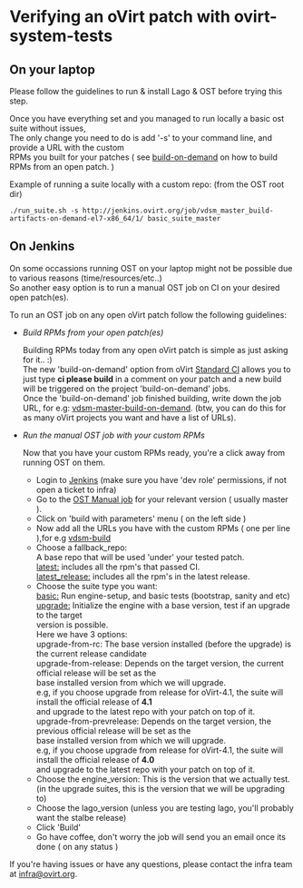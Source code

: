 Verifying an oVirt patch with ovirt-system-tests
================================================

On your laptop
--------------
Please follow the guidelines to run & install Lago & OST before trying this step.<br>

Once you have everything set and you managed to run locally a basic ost suite without issues, <br>
The only change you need to do is add '-s' to your command line, and provide a URL with the custom <br>
RPMs you built for your patches ( see [build-on-demand][1] on how to build RPMs from an open patch. ) <br>

Example of running a suite locally with a custom repo: (from the OST root dir)
```
./run_suite.sh -s http://jenkins.ovirt.org/job/vdsm_master_build-artifacts-on-demand-el7-x86_64/1/ basic_suite_master
```

On Jenkins
----------
On some occassions running OST on your laptop might not be possible due to various reasons (time/resources/etc..)<br>
So another easy option is to run a manual OST job on CI on your desired open patch(es).

To run an OST job on any open oVirt patch follow the following guidelines:

* *Build RPMs from your open patch(es)*

    Building RPMs today from any open oVirt patch is simple as just
    asking for it.. :)<br>
    The new 'build-on-demand' option from oVirt [Standard CI][1] allows
    you to just type **ci please build** in a comment on your patch
    and a new build will be triggered on the project 'build-on-demand' jobs.<br>
    Once the 'build-on-demand' job finished building, write down the job URL,
    for e.g: [vdsm-master-build-on-demand][2].
    (btw, you can do this for as many oVirt projects you want and have a list of URLs).


* *Run the manual OST job with your custom RPMs*

    Now that you have your custom RPMs ready, you're a click away from running OST
    on them.<br>
    * Login to [Jenkins][3] (make sure you have 'dev role' permissions, if not open a ticket to infra)<br>
    * Go to the [OST Manual job][4] for your relevant version ( usually master ).<br>
    * Click on 'build with parameters' menu ( on the left side )
    * Now add all the URLs you have with the custom RPMs ( one per line ),for e.g [vdsm-build][2]
    * Choose a fallback_repo:<br>
        A base repo that will be used 'under' your tested patch.<br>
        <u>latest:</u> includes all the rpm's that passed CI.<br>
        <u>latest_release:</u> includes all the rpm's in the latest release.<br>
    * Choose the suite type you want:<br>
        <u>basic:</u> Run engine-setup, and basic tests (bootstrap, sanity and etc)<br>
        <u>upgrade:</u> Initialize the engine with a base version, test if an upgrade to the target<br>
        version is possible.<br>
        Here we have 3 options:<br>
        upgrade-from-rc: The base version installed (before the upgrade) is the current release candidate<br>
        upgrade-from-release: Depends on the target version, the current official release will be set as the<br>
        base installed version from which we will upgrade.<br>
        e.g, if you choose upgrade from release for oVirt-4.1, the suite will install the official release of <b>4.1</b><br>
        and upgrade to the latest repo with your patch on top of it.<br>
        upgrade-from-prevrelease: Depends on the target version, the previous official release will be set as the<br>
        base installed version from which we will upgrade.<br>
        e.g, if you choose upgrade from release for oVirt-4.1, the suite will install the official release of <b>4.0</b><br>
        and upgrade to the latest repo with your patch on top of it.<br>
    * Choose the engine_version: This is the version that we actually test.<br>
      (in the upgrade suites, this is the version that we will be upgrading to)<br>
    * Choose the lago_version (unless you are testing lago, you'll probably want the stalbe release)<br>
    * Click 'Build'<br>
    * Go have coffee, don't worry the job will send you an email once its done ( on any status )<br>


If you're having issues or have any questions, please contact the infra team at infra@ovirt.org.

[1]: http://infra-docs.readthedocs.io/en/latest/CI/Build_and_test_standards.html#standard-ci-stages
[2]: http://jenkins.ovirt.org/job/vdsm_master_build-artifacts-on-demand-el7-x86_64/lastSuccessfulBuild/
[3]: http://jenkins.ovirt.org
[4]: http://jenkins.ovirt.org/job/ovirt-system-tests_manual/